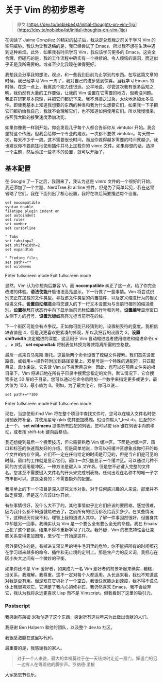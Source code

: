 # 关于 Vim 的初步思考

> 原文:[https://dev.to/noblebe4st/initial-thoughts-on-vim-1jjo](https://dev.to/noblebe4st/initial-thoughts-on-vim-1jjo)

在阅读了 Jaime González 的精彩的[帖子](https://dev.to/vintharas/exploring-vim-4k1i)后，我决定兑现我之前关于学习 Vim 的空洞威胁。我认为让我退缩的是，我已经尝试了 Emacs，所以我不想在生活中遇到这种麻烦。此外，如果我有时间学习 Vim，我应该学习更多的 Emacs。这完全合理，但碰巧的是，我的工作流程中确实有一个持续的、令人烦恼的漏洞，而这似乎正是我所需要的。或者至少比我现在做得更好。

我想我会分享我的想法，观点，和一些我到目前为止学到的东西。在写这篇文章的时候，我已经学习 Vim 一周了，我对自己的进步感到惊喜。当我学习 Emacs 的时候，在这一点上，我离这个能力还很远。公平地说，尽管这次我有很多后知之明。我仍然有大量的工作要做，让我的 Vim 设置在它需要的地方，但我没问题。我正在研究基本原理，并把它们都记下来。我不想操之过急，太快地添加太多插件。即使我基本上知道我想要的东西的种类和我为什么想要它们，如果我一下子把它们都扔给我自己，我就不会理解它们，也不知道如何使用它们。所以我慢慢来，按照我大脑的接受速度添加功能。

如果你像我一样刚开始，你会发现几乎每个人都会告诉你从 vimtutor 开始。我会坚持这个传统，但我会给你一个专业的建议。一次都不要做 vimtutor。每天做一次，每天不少于一周。这不需要很长时间，而且你做得越多需要的时间就越少。我也建议你不要疯狂地使用插件并马上加载你的 vimrc 文件。如果你想的话，选择一个主题，然后添加一些基本的设置，就可以开始了。

## 基本配置

在 Google 了一下之后，我回来了，我认为这是 vimrc 文件的一个很好的开始。我还添加了一个主题、NerdTree 和 airline 插件，但是为了简单起见，我在这里省略了它们。我在下面列出了核心设置，我将在块后简要描述每个设置。

```
set nocompatible 
syntax enable
filetype plugin indent on
set autoindent
set ruler
set number
set cursorline

" Tabs
set tabstop=2
set shiftwidth=2
set expandtab

" Finding files
set path+=**
set wildmenu 
```

Enter fullscreen mode Exit fullscreen mode

显然，Vim 认为你想向后兼容 Vi，而 **nocompatible** 纠正了这一点，给了你完全改进的体验。**语法使能**开启语法高亮显示。下一行做了一些事情。Vim 将尝试识别您正在加载的文件类型，寻找该文件类型的内置插件，以及定义缩进行为的相关缩进文件。**设置自动缩进**会将您键入的下一行文本设置为与当前行相同的缩进级别。**设置标尺**在状态行中向下显示当前光标位置的行号和列号。**设置编号**显示窗口左侧下方的行号。**设置光标线**高亮光标当前所在的线。

下一个街区可能会有点争议。正如你可能已经猜到的，设置制表符的宽度。我相信缺省值是 4，但是我更喜欢更紧凑的外观，所以我把我的设置为 2。**设置 shiftwidth** 决定缩进的深度，这适用于 Vim 自动缩进或者使用缩进和缩进命令( **<** ， **>** )时。 **set expandtab** 将制表位转换为等效距离所需的空格数。

最后一点来自马克斯·康托。这最后两个命令设置了模糊文件搜索。我们首先设置路径，或者用+=操作符附加到路径变量上。双星号是一个特殊的通配符，只匹配目录。具体来说，它告诉 Vim 向下搜索目录树。因此，您可以在项目文件夹的根目录下，Vim 将递归地在所有子目录中搜索您指定的文件。默认情况下，它会搜索多达 30 层的子目录。您可以通过在命令后附加一个数字来指定更多或更少，最大值为 100，最小值为 0。例如，为了最大化它，你可以说…

```
set path+=**100 
```

Enter fullscreen mode Exit fullscreen mode

现在，当您使用:find Vim 将在整个项目中查找文件时，您可以在输入文件名时使用制表符补全，并使用星号 glob 使其更加模糊。假设你输入*_test.rb，匹配的不止一个。 **set wildmenu** 提供所有匹配的列表。您可以按 tab 键在列表中向前移动，或者按 shift-tab 键向后移动。

我还想提到最后一个搜索技巧，但它需要熟悉 Vim 缓冲区。下面是对缓冲区、窗口和标签的快速而友好的介绍。但是简单地说，你可以把缓冲区想象成你打开的每个文件的内存空间。它们不一定在任何给定的时间是可见的，但是当它们是可见的时候，窗口的工作就是显示它们。窗口一次只能显示一个缓冲区。可以通过几种不同的方式调用缓冲区。一种方法是键入:b *文件名*。但是您不必键入完整的文件名。您甚至不需要键入文件名的开头来完成制表符。任何出现在名称中的唯一子字符串都可以。这是免费的；不需要额外的配置。

我清单上的下一个项目是深入研究文本对象。对于任何感兴趣的人来说，那里并不缺乏资源，但是这个应该让你开始。

有些事情很好，没什么大不了的。其他事情似乎比它们应该的要困难。感觉很难，因为我什么都不知道就踏进去了，之前所有的经历都没给我买多少。在某些情况下，这种经历对我不利。理智上我知道进入其中。了解一件事固然很好，但置身其中却是另一回事。我确实认为 Vim 是一个要么全有要么全无的命题。我在 Emacs 上犯了这个错误，结果不得不重新学习了几次。我怀疑，Vim 的模态特性会让兼职关系变得更加困难，至少在一开始是这样。

另外要记住的是，有掉进又深又黑的牦牛毛洞里的危险。你不能把所有的时间都花在学习越来越多的命令、插件和无止境的定制上。那是生产力的反义词。我担心在因小失大之间有一个微妙的平衡。

如果你还不是 Vim 爱好者，如果成为一名 Vim 爱好者的前景听起来确实...糟糕，没关系，我理解，我尊重。这不一定对每个人都适用。从长远来看，我也不知道这对我是否有用。但是现在它填补了一个空白，我很快就能达到速度，我不得不说总体上我很喜欢它。它满足了我内心的修补匠。我仍然喜欢 Emacs，我不会放弃它，我认为我将永远更喜欢 Lisp 而不是 Vimscript。但我看到了这里的吸引力。

### Postscript

我感谢布莱姆·米勒创造了这个东西，感谢所有这些年来为此做出贡献的人们。

我感谢 Ben Halpern 和他的团队，以及整个 dev.to 社区。

我很感激能在这里写代码。

最重要的是，我感谢我的家人。

> 对于一个人来说，最大的幸福莫过于在一天结束时走近一扇门，知道门的另一边有人在等着他的脚步声。罗纳德·里根

大家感恩节快乐。